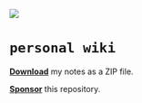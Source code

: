 ![](https://github.com/gongahkia/personal-wiki/actions/workflows/zip-files.yml/badge.svg)
  
# `personal wiki`  
  
<a href="https://github.com/gongahkia/personal-wiki/releases/tag/notes-2025-04-02"><b>Download</b></a> my notes as a ZIP file.</a></a>  
  
[**Sponsor**](https://github.com/sponsors/gongahkia) this repository.  
